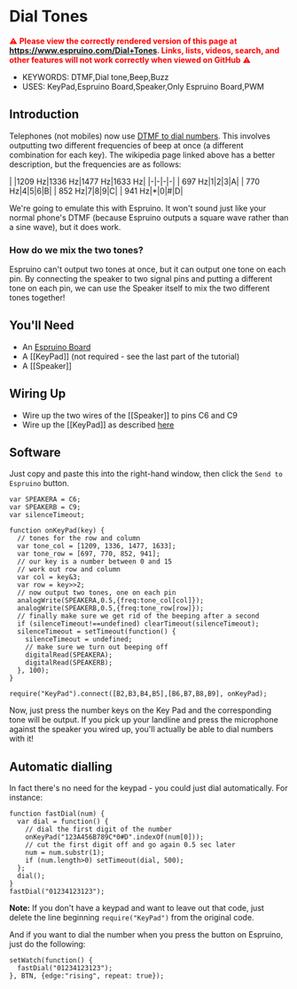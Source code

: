 <!--- Copyright (c) 2013 Gordon Williams, Pur3 Ltd. See the file LICENSE for copying permission. -->
Dial Tones
=========

<span style="color:red">:warning: **Please view the correctly rendered version of this page at https://www.espruino.com/Dial+Tones. Links, lists, videos, search, and other features will not work correctly when viewed on GitHub** :warning:</span>

* KEYWORDS: DTMF,Dial tone,Beep,Buzz
* USES: KeyPad,Espruino Board,Speaker,Only Espruino Board,PWM

Introduction
-----------

Telephones (not mobiles) now use [DTMF to dial numbers](http://en.wikipedia.org/wiki/Telephone_keypad#Key_frequency). This involves outputting two different frequencies of beep at once (a different combination for each key). The wikipedia page linked above has a better description, but the frequencies are as follows:

| |1209 Hz|1336 Hz|1477 Hz|1633 Hz|
|-|-|-|-|
| 697 Hz|1|2|3|A|
| 770 Hz|4|5|6|B|
| 852 Hz|7|8|9|C|
| 941 Hz|*|0|#|D|

We're going to emulate this with Espruino. It won't sound just like your normal phone's DTMF (because Espruino outputs a square wave rather than a sine wave), but it does work.

### How do we mix the two tones?

Espruino can't output two tones at once, but it can output one tone on each pin. By connecting the speaker to two signal pins and putting a different tone on each pin, we can use the Speaker itself to mix the two different tones together!

You'll Need
----------

* An [Espruino Board](/EspruinoBoard) 
* A [[KeyPad]] (not required - see the last part of the tutorial)
* A [[Speaker]]

Wiring Up
--------

* Wire up the two wires of the [[Speaker]] to pins C6 and C9
* Wire up the [[KeyPad]] as described [here](/KeyPad)

Software
-------

Just copy and paste this into the right-hand window, then click the ```Send to Espruino``` button.

```
var SPEAKERA = C6;
var SPEAKERB = C9;
var silenceTimeout;

function onKeyPad(key) {
  // tones for the row and column
  var tone_col = [1209, 1336, 1477, 1633];
  var tone_row = [697, 770, 852, 941];
  // our key is a number between 0 and 15
  // work out row and column
  var col = key&3;
  var row = key>>2;
  // now output two tones, one on each pin
  analogWrite(SPEAKERA,0.5,{freq:tone_col[col]});
  analogWrite(SPEAKERB,0.5,{freq:tone_row[row]});
  // finally make sure we get rid of the beeping after a second
  if (silenceTimeout!==undefined) clearTimeout(silenceTimeout);
  silenceTimeout = setTimeout(function() {
    silenceTimeout = undefined;
    // make sure we turn out beeping off
    digitalRead(SPEAKERA);
    digitalRead(SPEAKERB);
  }, 100);
}

require("KeyPad").connect([B2,B3,B4,B5],[B6,B7,B8,B9], onKeyPad);
```

Now, just press the number keys on the Key Pad and the corresponding tone will be output. If you pick up your landline and press the microphone against the speaker you wired up, you'll actually be able to dial numbers with it!

Automatic dialling
----------------

In fact there's no need for the keypad - you could just dial automatically. For instance:

```
function fastDial(num) {
  var dial = function() {
    // dial the first digit of the number
    onKeyPad("123A456B789C*0#D".indexOf(num[0]));
    // cut the first digit off and go again 0.5 sec later
    num = num.substr(1);
    if (num.length>0) setTimeout(dial, 500);
  };
  dial();
}
fastDial("01234123123");
```

**Note:** If you don't have a keypad and want to leave out that code, just delete the line beginning `require("KeyPad")` from the original code.

And if you want to dial the number when you press the button on Espruino, just do the following:

```
setWatch(function() {
  fastDial("01234123123");
}, BTN, {edge:"rising", repeat: true});
```




